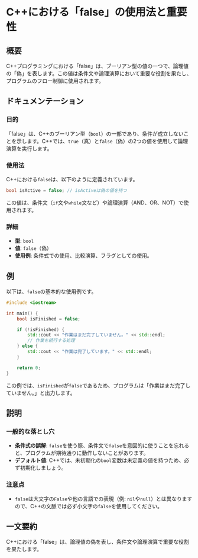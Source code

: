 <!--
Meta Description: # C++における「false」の使用法と重要性 ## 概要 C++プログラミングにおける「false」は、ブーリアン型の値の一つで、論理値の「偽」を表します。この値は条件文や論理演算において重要な役割を果たし、プログラムのフロー制御に使用されます。 ## ドキュメンテーション ### 目的 「fa...
Meta Keywords: false, bool, std, における, isfinished
-->

# C++における「false」の使用法と重要性

## 概要
C++プログラミングにおける「false」は、ブーリアン型の値の一つで、論理値の「偽」を表します。この値は条件文や論理演算において重要な役割を果たし、プログラムのフロー制御に使用されます。

## ドキュメンテーション
### 目的
「false」は、C++のブーリアン型（`bool`）の一部であり、条件が成立しないことを示します。C++では、`true`（真）と`false`（偽）の2つの値を使用して論理演算を実行します。

### 使用法
C++における`false`は、以下のように定義されています。

```cpp
bool isActive = false; // isActiveは偽の値を持つ
```

この値は、条件文（`if`文や`while`文など）や論理演算（AND、OR、NOT）で使用されます。

### 詳細
- **型**: `bool`
- **値**: `false`（偽）
- **使用例**: 条件式での使用、比較演算、フラグとしての使用。

## 例
以下は、`false`の基本的な使用例です。

```cpp
#include <iostream>

int main() {
    bool isFinished = false;

    if (!isFinished) {
        std::cout << "作業はまだ完了していません。" << std::endl;
        // 作業を続行する処理
    } else {
        std::cout << "作業は完了しています。" << std::endl;
    }

    return 0;
}
```

この例では、`isFinished`が`false`であるため、プログラムは「作業はまだ完了していません。」と出力します。

## 説明
### 一般的な落とし穴
- **条件式の誤解**: `false`を使う際、条件文で`false`を意図的に使うことを忘れると、プログラムが期待通りに動作しないことがあります。
- **デフォルト値**: C++では、未初期化の`bool`変数は未定義の値を持つため、必ず初期化しましょう。

### 注意点
- `false`は大文字の`False`や他の言語での表現（例: `nil`や`null`）とは異なりますので、C++の文脈では必ず小文字の`false`を使用してください。

## 一文要約
C++における「false」は、論理値の偽を表し、条件文や論理演算で重要な役割を果たします。